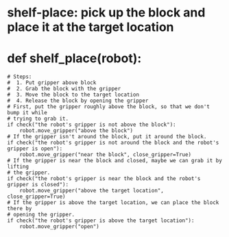 # shelf-place: pick up the block and place it at the target location
# def shelf_place(robot):
    # Steps:
    #  1. Put gripper above block
    #  2. Grab the block with the gripper
    #  3. Move the block to the target location
    #  4. Release the block by opening the gripper
    # First, put the gripper roughly above the block, so that we don't bump it while
    # trying to grab it.
    if check("the robot's gripper is not above the block"):
        robot.move_gripper("above the block")
    # If the gripper isn't around the block, put it around the block.
    if check("the robot's gripper is not around the block and the robot's gripper is open"):
        robot.move_gripper("near the block", close_gripper=True)
    # If the gripper is near the block and closed, maybe we can grab it by lifting
    # the gripper.
    if check("the robot's gripper is near the block and the robot's gripper is closed"):
        robot.move_gripper("above the target location", close_gripper=True)
    # If the gripper is above the target location, we can place the block there by
    # opening the gripper.
    if check("the robot's gripper is above the target location"):
        robot.move_gripper("open")